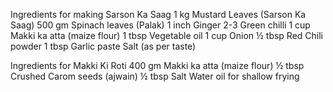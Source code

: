 Ingredients for making Sarson Ka Saag
1 kg Mustard Leaves (Sarson Ka Saag)
500 gm Spinach leaves (Palak)
1 inch Ginger
2-3 Green chilli
1 cup Makki ka atta (maize flour)
1 tbsp Vegetable oil
1 cup Onion
½ tbsp Red Chili powder
1 tbsp Garlic paste
Salt (as per taste)

Ingredients for Makki Ki Roti
400 gm Makki ka atta (maize flour)
½ tbsp Crushed Carom seeds (ajwain)
½ tbsp Salt
Water
oil for shallow frying